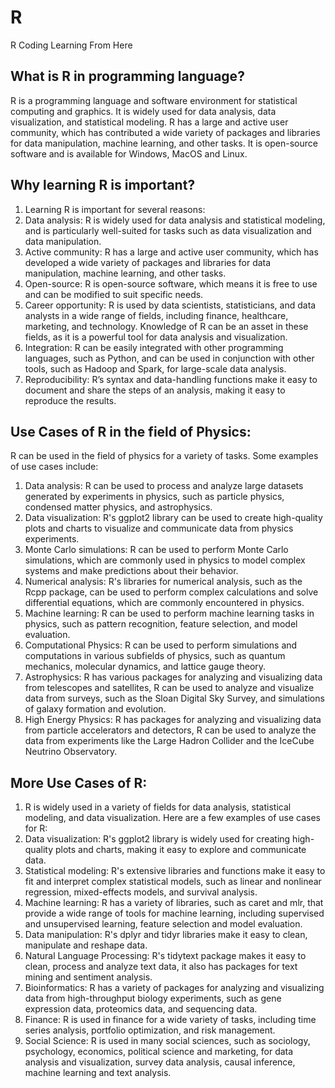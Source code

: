 # R
R Coding Learning From Here


## What is R in programming language?

R is a programming language and software environment for statistical computing and graphics. It is widely used for data analysis, data visualization, and statistical modeling. R has a large and active user community, which has contributed a wide variety of packages and libraries for data manipulation, machine learning, and other tasks. It is open-source software and is available for Windows, MacOS and Linux.


## Why learning R is important?

1. Learning R is important for several reasons:
2. Data analysis: R is widely used for data analysis and statistical modeling, and is particularly well-suited for tasks such as data visualization and data manipulation.
3. Active community: R has a large and active user community, which has developed a wide variety of packages and libraries for data manipulation, machine learning, and other tasks.
4. Open-source: R is open-source software, which means it is free to use and can be modified to suit specific needs.
5. Career opportunity: R is used by data scientists, statisticians, and data analysts in a wide range of fields, including finance, healthcare, marketing, and technology. Knowledge of R can be an asset in these fields, as it is a powerful tool for data analysis and visualization.
6. Integration: R can be easily integrated with other programming languages, such as Python, and can be used in conjunction with other tools, such as Hadoop and Spark, for large-scale data analysis.
7. Reproducibility: R’s syntax and data-handling functions make it easy to document and share the steps of an analysis, making it easy to reproduce the results.



## Use Cases of R in the field of Physics:

R can be used in the field of physics for a variety of tasks. Some examples of use cases include:

1. Data analysis: R can be used to process and analyze large datasets generated by experiments in physics, such as particle physics, condensed matter physics, and astrophysics.
2. Data visualization: R's ggplot2 library can be used to create high-quality plots and charts to visualize and communicate data from physics experiments.
3. Monte Carlo simulations: R can be used to perform Monte Carlo simulations, which are commonly used in physics to model complex systems and make predictions about their behavior.
4. Numerical analysis: R's libraries for numerical analysis, such as the Rcpp package, can be used to perform complex calculations and solve differential equations, which are commonly encountered in physics.
5. Machine learning: R can be used to perform machine learning tasks in physics, such as pattern recognition, feature selection, and model evaluation.
6. Computational Physics: R can be used to perform simulations and computations in various subfields of physics, such as quantum mechanics, molecular dynamics, and lattice gauge theory.
7. Astrophysics: R has various packages for analyzing and visualizing data from telescopes and satellites, R can be used to analyze and visualize data from surveys, such as the Sloan Digital Sky Survey, and simulations of galaxy formation and evolution.
8. High Energy Physics: R has packages for analyzing and visualizing data from particle accelerators and detectors, R can be used to analyze the data from experiments like the Large Hadron Collider and the IceCube Neutrino Observatory.


## More Use Cases of R: 

1. R is widely used in a variety of fields for data analysis, statistical modeling, and data visualization. Here are a few examples of use cases for R:
2. Data visualization: R's ggplot2 library is widely used for creating high-quality plots and charts, making it easy to explore and communicate data.
3. Statistical modeling: R's extensive libraries and functions make it easy to fit and interpret complex statistical models, such as linear and nonlinear regression, mixed-effects models, and survival analysis.
4. Machine learning: R has a variety of libraries, such as caret and mlr, that provide a wide range of tools for machine learning, including supervised and unsupervised learning, feature selection and model evaluation.
5. Data manipulation: R's dplyr and tidyr libraries make it easy to clean, manipulate and reshape data.
6. Natural Language Processing: R's tidytext package makes it easy to clean, process and analyze text data, it also has packages for text mining and sentiment analysis.
7. Bioinformatics: R has a variety of packages for analyzing and visualizing data from high-throughput biology experiments, such as gene expression data, proteomics data, and sequencing data.
8. Finance: R is used in finance for a wide variety of tasks, including time series analysis, portfolio optimization, and risk management.
9. Social Science: R is used in many social sciences, such as sociology, psychology, economics, political science and marketing, for data analysis and visualization, survey data analysis, causal inference, machine learning and text analysis.
